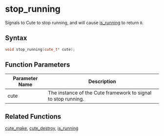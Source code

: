 # stop_running

Signals to Cute to stop running, and will cause [is_running](https://github.com/RandyGaul/cute_framework/blob/master/doc/cute/is_running.md) to return `0`.

## Syntax

```cpp
void stop_running(cute_t* cute);
```

## Function Parameters

Parameter Name | Description
--- | ---
cute | The instance of the Cute framework to signal to stop running.

## Related Functions

[cute_make](https://github.com/RandyGaul/cute_framework/blob/master/doc/cute/cute_make.md),
[cute_destroy](https://github.com/RandyGaul/cute_framework/blob/master/doc/cute/cute_destroy.md),
[is_running](https://github.com/RandyGaul/cute_framework/blob/master/doc/cute/is_running.md)
